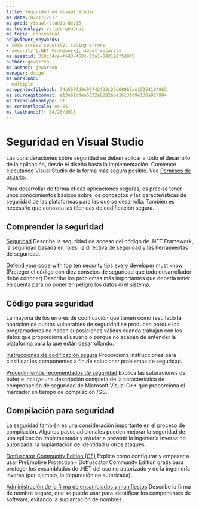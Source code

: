 ```yaml
---
title: Seguridad en Visual Studio
ms.date: 02/17/2017
ms.prod: visual-studio-dev15
ms.technology: vs-ide-general
ms.topic: conceptual
helpviewer_keywords:
- code access security, coding errors
- security [.NET Framework], about security
ms.assetid: 318c34ce-f643-468c-83a1-843196f5d845
author: gewarren
ms.author: gewarren
manager: douge
ms.workload:
- multiple
ms.openlocfilehash: 74e557fd0e92742f33c25d68862ae15254104963
ms.sourcegitcommit: e13e61ddea6032a8282abe16131d9e136a927984
ms.translationtype: HT
ms.contentlocale: es-ES
ms.lasthandoff: 04/26/2018
---
```

# <a name="security-in-visual-studio"></a>Seguridad en Visual Studio

Las consideraciones sobre seguridad se deben aplicar a todo el desarrollo de la aplicación, desde el diseño hasta la implementación. Comience ejecutando Visual Studio de la forma más segura posible. Vea [Permisos de usuario](../ide/user-permissions-and-visual-studio.md).

 Para desarrollar de forma eficaz aplicaciones seguras, es preciso tener unos conocimientos básicos sobre los conceptos y las características de seguridad de las plataformas para las que se desarrolla. También es necesario que conozca las técnicas de codificación segura.

## <a name="understand-security"></a>Comprender la seguridad
 [Seguridad](/dotnet/standard/security/index) Describe la seguridad de acceso del código de .NET Framework, la seguridad basada en roles, la directiva de seguridad y las herramientas de seguridad.

 [Defend your code with top ten security tips every developer must know](http://go.microsoft.com/fwlink/?LinkId=72877) (Proteger el código con diez consejos de seguridad que todo desarrollador debe conocer) Describe los problemas más importantes que debería tener en cuenta para no poner en peligro los datos ni el sistema.

## <a name="code-for-security"></a>Código para seguridad
 La mayoría de los errores de codificación que tienen como resultado la aparición de puntos vulnerables de seguridad se producen porque los programadores no hacen suposiciones válidas cuando trabajan con los datos que proporciona el usuario o porque no acaban de entender la plataforma para la que están desarrollando.

 [Instrucciones de codificación segura](/dotnet/standard/security/secure-coding-guidelines) Proporciona instrucciones para clasificar los componentes a fin de solucionar problemas de seguridad.

 [Procedimientos recomendados de seguridad](/cpp/top/security-best-practices-for-cpp) Explica las saturaciones del búfer e incluye una descripción completa de la característica de comprobación de seguridad de Microsoft Visual C++ que proporciona el marcador en tiempo de compilación /GS.

## <a name="build-for-security"></a>Compilación para seguridad
 La seguridad también es una consideración importante en el proceso de compilación.  Algunos pasos adicionales pueden mejorar la seguridad de una aplicación implementada y ayudar a prevenir la ingeniería inversa no autorizada, la suplantación de identidad u otros ataques.

 [Dotfuscator Community Edition (CE)](dotfuscator/index.md) Explica cómo configurar y empezar a usar PreEmptive Protection - Dotfuscator Community Edition gratis para proteger los ensamblados de .NET del uso no autorizado y de la ingeniería inversa (por ejemplo, la depuración no autorizada).

 [Administración de la firma de ensamblados y manifiestos](managing-assembly-and-manifest-signing.md) Describe la firma de nombre seguro, que se puede usar para identificar los componentes de software, evitando la suplantación de nombres.